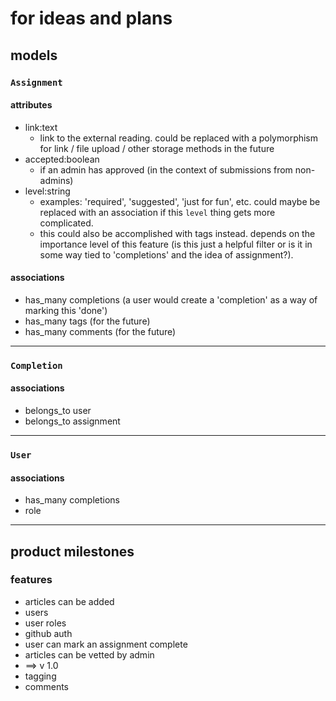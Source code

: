 # for ideas and plans

## models

### `Assignment`

#### attributes

- link:text
    - link to the external reading. could be replaced with a polymorphism for
      link / file upload / other storage methods in the future
- accepted:boolean
    - if an admin has approved (in the context of submissions from non-admins)
- level:string
    - examples: 'required', 'suggested', 'just for fun', etc. could maybe be
      replaced with an association if this `level` thing gets more complicated.
    - this could also be accomplished with tags instead. depends on the
      importance level of this feature (is this just a helpful filter or is it
      in some way tied to 'completions' and the idea of assignment?).

#### associations

- has_many completions (a user would create a 'completion' as a way of marking
  this 'done')
- has_many tags (for the future)
- has_many comments (for the future)

-------------------------

### `Completion`

#### associations

- belongs_to user
- belongs_to assignment

-------------------------

### `User`

####  associations

- has_many completions
- role

-------------------------------------------------

## product milestones

### features

- articles can be added
- users
- user roles
- github auth
- user can mark an assignment complete
- articles can be vetted by admin
- ==> v 1.0
- tagging
- comments


